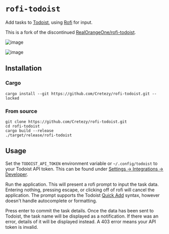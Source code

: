 # `rofi-todoist`

Add tasks to [Todoist](https://todoist.com), using [Rofi](https://github.com/davatorium/rofi) for input.

This is a fork of the discontinued [RealOrangeOne/rofi-todoist](https://github.com/RealOrangeOne/rofi-todoist).

![image](https://github.com/user-attachments/assets/d789cd15-854b-4068-aa7b-a0ce2c997614)

![image](https://github.com/user-attachments/assets/1e359f26-c56d-4803-83f3-f7d2252d5408)


## Installation

### Cargo

`cargo install --git https://github.com/Cretezy/rofi-todoist.git --locked`

### From source

```shell
git clone https://github.com/Cretezy/rofi-todoist.git
cd rofi-todoist
cargo build --release
./target/release/rofi-todoist
```

## Usage

Set the `TODOIST_API_TOKEN` environment variable or `~/.config/todoist` to your Todoist API token. This can be found under [Settings -> Integrations -> Developer](https://app.todoist.com/app/settings/integrations/developer).

Run the application. This will present a rofi prompt to input the task data. Entering nothing, pressing escape, or clicking off of rofi will cancel the application. The prompt supports the Todoist [Quick Add](https://get.todoist.help/hc/en-us/articles/115001745265) syntax, however doesn't handle autocomplete or formatting.

Press enter to commit the task details. Once the data has been sent to Todoist, the task name will be displayed as a notification. If there was an error, details of it will be displayed instead. A 403 error means your API token is invalid.
